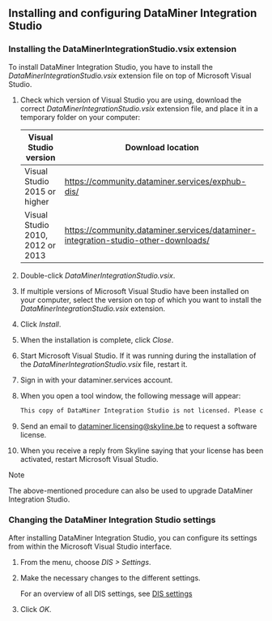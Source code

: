 ## Installing and configuring DataMiner Integration Studio

### Installing the DataMinerIntegrationStudio.vsix extension

To install DataMiner Integration Studio, you have to install the *DataMinerIntegrationStudio.vsix* extension file on top of Microsoft Visual Studio.

1. Check which version of Visual Studio you are using, download the correct *DataMinerIntegrationStudio.vsix* extension file, and place it in a temporary folder on your computer:

    | Visual Studio version          | Download location                                                                                                      |
    |----------------------------------|------------------------------------------------------------------------------------------------------------------------|
    | Visual Studio 2015 or higher     | <https://community.dataminer.services/exphub-dis/>                                   |
    | Visual Studio 2010, 2012 or 2013 | <https://community.dataminer.services/dataminer-integration-studio-other-downloads/> |

2. Double-click *DataMinerIntegrationStudio.vsix*.

3. If multiple versions of Microsoft Visual Studio have been installed on your computer, select the version on top of which you want to install the *DataMinerIntegrationStudio.vsix* extension.

4. Click *Install*.

5. When the installation is complete, click *Close*.

6. Start Microsoft Visual Studio. If it was running during the installation of the *DataMinerIntegrationStudio.vsix* file, restart it.

7. Sign in with your dataminer.services account.

8. When you open a tool window, the following message will appear:

    ```txt
    This copy of DataMiner Integration Studio is not licensed. Please contact dataminer.licensing@skyline.be
    ```

9. Send an email to dataminer.licensing@skyline.be to request a software license.

10. When you receive a reply from Skyline saying that your license has been activated, restart Microsoft Visual Studio.

> [!NOTE]
> The above-mentioned procedure can also be used to upgrade DataMiner Integration Studio.

### Changing the DataMiner Integration Studio settings

After installing DataMiner Integration Studio, you can configure its settings from within the Microsoft Visual Studio interface.

1. From the menu, choose *DIS \> Settings*.

2. Make the necessary changes to the different settings.

    For an overview of all DIS settings, see [DIS settings](DIS_settings.md)

3. Click *OK*.

